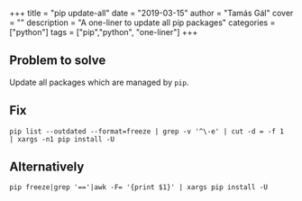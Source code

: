 +++
title = "pip update-all"
date = "2019-03-15"
author = "Tamás Gál"
cover = ""
description = "A one-liner to update all pip packages"
categories = ["python"]
tags = ["pip","python", "one-liner"]
+++

## Problem to solve

Update all packages which are managed by `pip`.

## Fix

```shell
pip list --outdated --format=freeze | grep -v '^\-e' | cut -d = -f 1  | xargs -n1 pip install -U
```

## Alternatively

```shell
pip freeze|grep '=='|awk -F= '{print $1}' | xargs pip install -U
```

